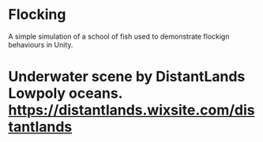 # Flocking
A simple simulation of a school of fish used to demonstrate flockign behaviours in Unity.
# Underwater scene by DistantLands Lowpoly oceans. https://distantlands.wixsite.com/distantlands
